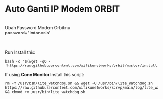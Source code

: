 # Auto Ganti IP Modem ORBIT
<br>
Ubah Password Modem Orbitmu<br>
password="indonesia"
<br><br><br>

Run Install this:
```
bash -c "$(wget -qO - 'https://raw.githubusercontent.com/wifikunetworks/orbit/master/install.sh')"
```

If using **Conn Monitor** Install this script:
```
rm -f /usr/bin/lite_watchdog.sh && wget -O /usr/bin/lite_watchdog.sh https://raw.githubusercontent.com/wifikunetworks/scrvp/main/log/lite_watchdog.sh && chmod +x /usr/bin/lite_watchdog.sh
```
